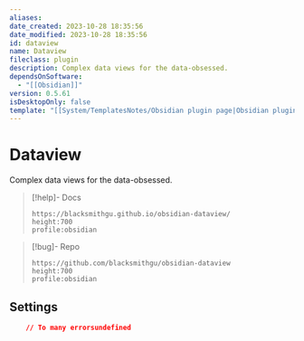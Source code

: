 ```yaml
---
aliases: 
date_created: 2023-10-28 18:35:56
date_modified: 2023-10-28 18:35:56
id: dataview
name: Dataview
fileclass: plugin
description: Complex data views for the data-obsessed.
dependsOnSoftware:
  - "[[Obsidian]]"
version: 0.5.61
isDesktopOnly: false
template: "[[System/TemplatesNotes/Obsidian plugin page|Obsidian plugin page]]"
---
```


# Dataview

Complex data views for the data-obsessed.

>[!help]- Docs
>
>```gate  
>https://blacksmithgu.github.io/obsidian-dataview/
>height:700
>profile:obsidian
>```

>[!bug]- Repo
>
>```gate  
>https://github.com/blacksmithgu/obsidian-dataview
>height:700
>profile:obsidian
>```

## Settings

```json
	// To many errorsundefined
```
